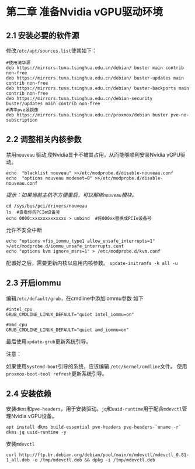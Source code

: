 # 第二章 准备Nvidia vGPU驱动环境

## 2.1 安装必要的软件源

修改`/etc/apt/sources.list`使其如下：
```
#使用清华源
deb https://mirrors.tuna.tsinghua.edu.cn/debian/ buster main contrib non-free
deb https://mirrors.tuna.tsinghua.edu.cn/debian/ buster-updates main contrib non-free
deb https://mirrors.tuna.tsinghua.edu.cn/debian/ buster-backports main contrib non-free
deb https://mirrors.tuna.tsinghua.edu.cn/debian-security buster/updates main contrib non-free
#清华pve源镜像
deb https://mirrors.tuna.tsinghua.edu.cn/proxmox/debian buster pve-no-subscription
```

## 2.2 调整相关内核参数

禁用`nouveau` 驱动,使Nvidia显卡不被其占用，从而能够顺利安装Nvidia vGPU驱动。

```
echo  "blacklist nouveau" >>/etc/modprobe.d/disable-nouveau.conf
echo  "options nouveau modeset=0" >>/etc/modprobe.d/disable-nouveau.conf
```

*提示：如果当前主机不方便重启，可以解绑`nouveau`模块。*

```
cd /sys/bus/pci/drivers/nouveau
ls  #查看你的PCIe设备号
echo 0000:xxxxxxxxxxxxx > unbind  #将000xx替换成PCIe设备号
```


允许不安全中断
```
echo "options vfio_iommu_type1 allow_unsafe_interrupts=1" >/etc/modprobe.d/iommu_unsafe_interrupts.conf
echo "options kvm ignore_msrs=1" > /etc/modprobe.d/kvm.conf
```

配置好之后，需要更新内核以应用内核参数。
`update-initramfs -k all -u`

## 2.3 开启iommu
编辑`/etc/default/grub`，在cmdline中添加iommu参数
如下
```
#intel_cpu
GRUB_CMDLINE_LINUX_DEFAULT="quiet intel_iommu=on"

#amd_cpu
GRUB_CMDLINE_LINUX_DEFAULT="quiet amd_iommu=on"
```

最后使用`update-grub`更新系统引导。

注意：

如果使用`Systemd-boot`引导的系统，应该编辑 `/etc/kernel/cmdline`文件。
使用`proxmox-boot-tool refresh`更新系统引导。

## 2.4 安装依赖

安装`dkms`和`pve-headers`，用于安装驱动。`jq`和`uuid-runtime`用于配合`mdevctl`管理Nvidia vGPU设备。
```
apt install dkms build-essential pve-headers pve-headers-`uname -r` dkms jq uuid-runtime -y

```

安装`mdevctl`
```
curl http://ftp.br.debian.org/debian/pool/main/m/mdevctl/mdevctl_0.81-1_all.deb -o /tmp/mdevctl.deb && dpkg -i /tmp/mdevctl.deb
```




